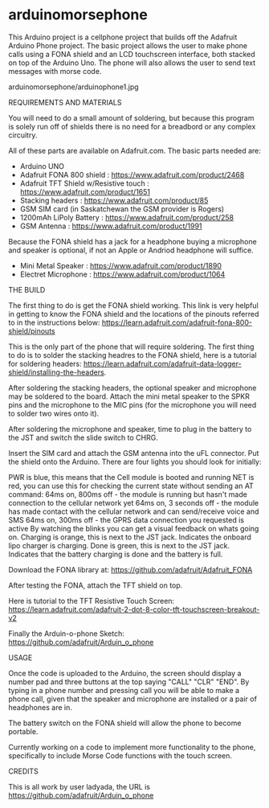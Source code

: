 # arduinomorsephone
This Arduino project is a cellphone project that builds off the Adafruit Arduino Phone project. The basic project allows the user to make phone calls using a FONA shield and an LCD touchscreen interface, both stacked on top of the Arduino Uno. The phone will also allows the user to send text messages with morse code. 

arduinomorsephone/arduinophone1.jpg

REQUIREMENTS AND MATERIALS

You will need to do a small amount of soldering, but because this program is solely run off of shields there is no need for a breadbord or any complex circuitry. 

All of these parts are available on Adafruit.com. The basic parts needed are: 

- Arduino UNO 
- Adafruit FONA 800 shield : https://www.adafruit.com/product/2468
- Adafruit TFT Shield w/Resistive touch : https://www.adafruit.com/product/1651
- Stacking headers : https://www.adafruit.com/product/85
- GSM SIM card (in Saskatchewan the GSM provider is Rogers)
- 1200mAh LiPoly Battery : https://www.adafruit.com/product/258
- GSM Antenna : https://www.adafruit.com/product/1991

Because the FONA shield has a jack for a headphone buying a microphone and speaker is optional, if not an Apple or Andriod headphone will suffice. 

- Mini Metal Speaker  : https://www.adafruit.com/product/1890
- Electret Microphone : https://www.adafruit.com/product/1064

THE BUILD 

The first thing to do is get the FONA shield working. This link is very helpful in getting to know the FONA shield and the locations of the pinouts referred to in the instructions below: https://learn.adafruit.com/adafruit-fona-800-shield/pinouts

This is the only part of the phone that will require soldering. The first thing to do is to solder the stacking headres to the FONA shield, here is a tutorial for soldering headers: https://learn.adafruit.com/adafruit-data-logger-shield/installing-the-headers.

After soldering the stacking headers, the optional speaker and microphone may be soldered to the board. Attach the mini metal speaker to the SPKR pins and the microphone to the MIC pins (for the microphone you will need to solder two wires onto it). 

After soldering the microphone and speaker, time to plug in the battery to the JST and switch the slide switch to CHRG. 

Insert the SIM card and attach the GSM antenna into the uFL connector. Put the shield onto the Arduino.  There are four lights you should look for initially: 

PWR is blue, this means that the Cell module is booted and running
NET is red, you can use this for checking the current state without sending an AT command:
64ms on, 800ms off - the module is running but hasn't made connection to the cellular network yet
64ms on, 3 seconds off - the module has made contact with the cellular network and can send/receive voice and SMS
64ms on, 300ms off - the GPRS data connection you requested is active
By watching the blinks you can get a visual feedback on whats going on.
Charging is orange, this is next to the JST jack. Indicates the onboard lipo charger is charging.
Done is green, this is next to the JST jack. Indicates that the battery charging is done and the battery is full.

Download the FONA library at: https://github.com/adafruit/Adafruit_FONA

After testing the FONA, attach the TFT shield on top. 

Here is tutorial to the TFT Resistive Touch Screen: https://learn.adafruit.com/adafruit-2-dot-8-color-tft-touchscreen-breakout-v2

Finally the Arduin-o-phone Sketch: https://github.com/adafruit/Arduin_o_phone 

USAGE 

Once the code is uploaded to the Arduino, the screen should display a number pad and three buttons at the top saying "CALL" "CLR" "END". By typing in a phone number and pressing call you will be able to make a phone call, given that the speaker and microphone are installed or a pair of headphones are in. 

The battery switch on the FONA shield will allow the phone to become portable. 

Currently working on a code to implement more functionality to the phone, specifically to include Morse Code functions with the touch screen. 

CREDITS 

This is all work by user ladyada, the URL is https://github.com/adafruit/Arduin_o_phone


